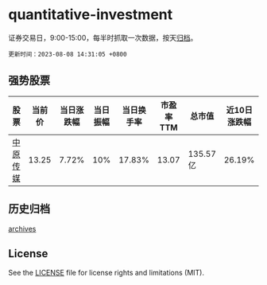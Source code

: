 # quantitative-investment

证券交易日，9:00-15:00，每半时抓取一次数据，按天[归档](archives)。

`更新时间：2023-08-08 14:31:05 +0800`

## 强势股票

|股票|当前价|当日涨跌幅|当日振幅|当日换手率|市盈率TTM|总市值|近10日涨跌幅|
|----|----|----|----|----|----|----|----|
|[中原传媒](https://xueqiu.com/S/SZ000719)|13.25|7.72%|10%|17.83%|13.07|135.57亿|26.19%|

## 历史归档

[archives](archives)

## License

See the [LICENSE](LICENSE) file for license rights and limitations (MIT).